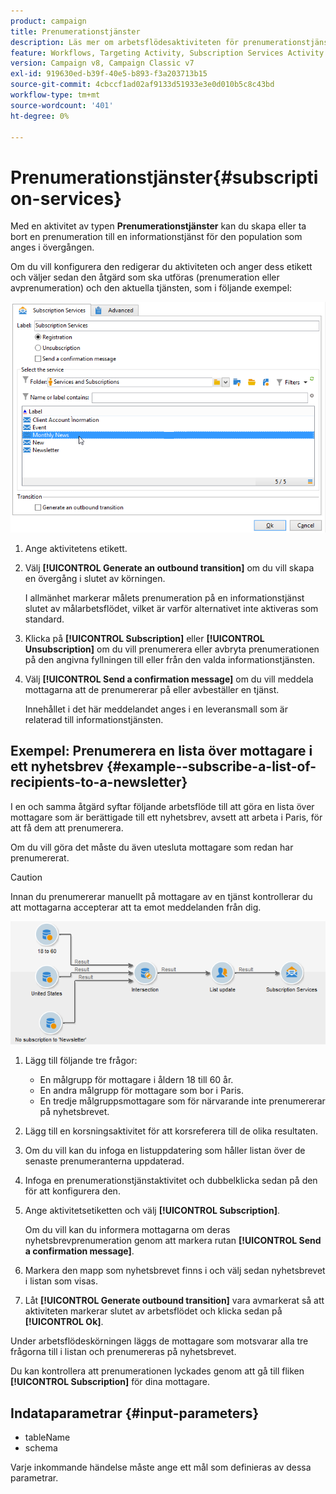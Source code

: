 ```yaml
---
product: campaign
title: Prenumerationstjänster
description: Läs mer om arbetsflödesaktiviteten för prenumerationstjänster
feature: Workflows, Targeting Activity, Subscription Services Activity
version: Campaign v8, Campaign Classic v7
exl-id: 919630ed-b39f-40e5-b893-f3a203713b15
source-git-commit: 4cbccf1ad02af9133d51933e3e0d010b5c8c43bd
workflow-type: tm+mt
source-wordcount: '401'
ht-degree: 0%

---
```


# Prenumerationstjänster{#subscription-services}



Med en aktivitet av typen **Prenumerationstjänster** kan du skapa eller ta bort en prenumeration till en informationstjänst för den population som anges i övergången.

Om du vill konfigurera den redigerar du aktiviteten och anger dess etikett och väljer sedan den åtgärd som ska utföras (prenumeration eller avprenumeration) och den aktuella tjänsten, som i följande exempel:

![](assets/edit_service_inscription.png)

1. Ange aktivitetens etikett.
1. Välj **[!UICONTROL Generate an outbound transition]** om du vill skapa en övergång i slutet av körningen.

   I allmänhet markerar målets prenumeration på en informationstjänst slutet av målarbetsflödet, vilket är varför alternativet inte aktiveras som standard.

1. Klicka på **[!UICONTROL Subscription]** eller **[!UICONTROL Unsubscription]** om du vill prenumerera eller avbryta prenumerationen på den angivna fyllningen till eller från den valda informationstjänsten.
1. Välj **[!UICONTROL Send a confirmation message]** om du vill meddela mottagarna att de prenumererar på eller avbeställer en tjänst.

   Innehållet i det här meddelandet anges i en leveransmall som är relaterad till informationstjänsten.

## Exempel: Prenumerera en lista över mottagare i ett nyhetsbrev {#example--subscribe-a-list-of-recipients-to-a-newsletter}

I en och samma åtgärd syftar följande arbetsflöde till att göra en lista över mottagare som är berättigade till ett nyhetsbrev, avsett att arbeta i Paris, för att få dem att prenumerera.

Om du vill göra det måste du även utesluta mottagare som redan har prenumererat.

>[!CAUTION]
>
>Innan du prenumererar manuellt på mottagare av en tjänst kontrollerar du att mottagarna accepterar att ta emot meddelanden från dig.

![](assets/subscription_services_example.png)

1. Lägg till följande tre frågor:

   * En målgrupp för mottagare i åldern 18 till 60 år.
   * En andra målgrupp för mottagare som bor i Paris.
   * En tredje målgruppsmottagare som för närvarande inte prenumererar på nyhetsbrevet.

1. Lägg till en korsningsaktivitet för att korsreferera till de olika resultaten.
1. Om du vill kan du infoga en listuppdatering som håller listan över de senaste prenumeranterna uppdaterad.
1. Infoga en prenumerationstjänstaktivitet och dubbelklicka sedan på den för att konfigurera den.
1. Ange aktivitetsetiketten och välj **[!UICONTROL Subscription]**.

   Om du vill kan du informera mottagarna om deras nyhetsbrevprenumeration genom att markera rutan **[!UICONTROL Send a confirmation message]**.

1. Markera den mapp som nyhetsbrevet finns i och välj sedan nyhetsbrevet i listan som visas.
1. Låt **[!UICONTROL Generate outbound transition]** vara avmarkerat så att aktiviteten markerar slutet av arbetsflödet och klicka sedan på **[!UICONTROL Ok]**.

Under arbetsflödeskörningen läggs de mottagare som motsvarar alla tre frågorna till i listan och prenumereras på nyhetsbrevet.

Du kan kontrollera att prenumerationen lyckades genom att gå till fliken **[!UICONTROL Subscription]** för dina mottagare.

## Indataparametrar {#input-parameters}

* tableName
* schema

Varje inkommande händelse måste ange ett mål som definieras av dessa parametrar.

